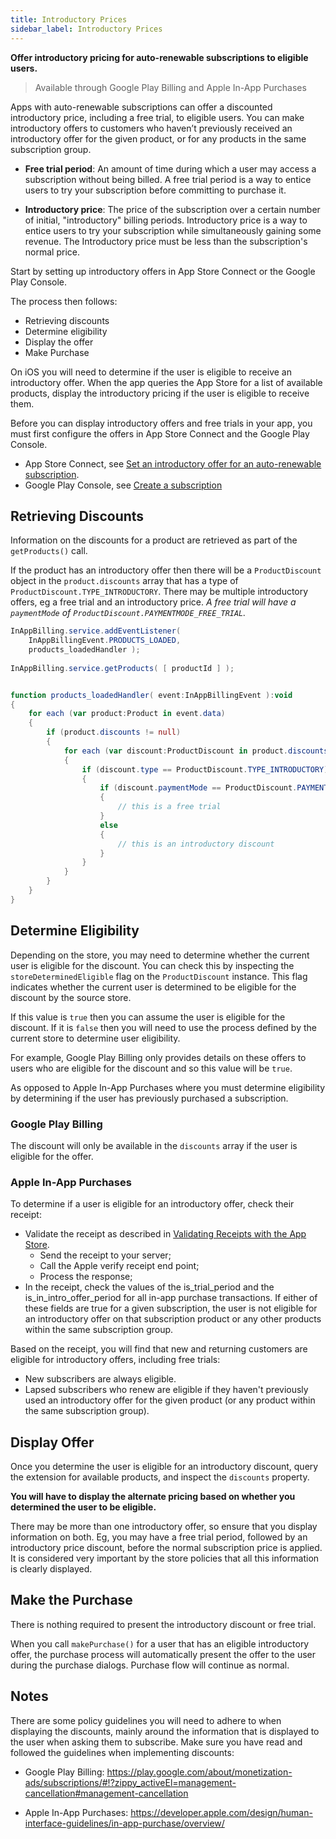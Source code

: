 ```yaml
---
title: Introductory Prices
sidebar_label: Introductory Prices
---
```



**Offer introductory pricing for auto-renewable subscriptions to eligible users.**

>
> Available through Google Play Billing and Apple In-App Purchases
>

Apps with auto-renewable subscriptions can offer a discounted introductory price, including a free trial, to eligible users. You can make introductory offers to customers who haven’t previously received an introductory offer for the given product, or for any products in the same subscription group.

- **Free trial period**: An amount of time during which a user may access a subscription without being billed. A free trial period is a way to entice users to try your subscription before committing to purchase it.

- **Introductory price**: The price of the subscription over a certain number of initial, "introductory" billing periods. Introductory price is a way to entice users to try your subscription while simultaneously gaining some revenue. The Introductory price must be less than the subscription's normal price.





Start by setting up introductory offers in App Store Connect or the Google Play Console. 

The process then follows:

- Retrieving discounts
- Determine eligibility
- Display the offer
- Make Purchase


On iOS you will need to determine if the user is eligible to receive an introductory offer. When the app queries the App Store for a list of available products, display the introductory pricing if the user is eligible to receive them.


Before you can display introductory offers and free trials in your app, you must first configure the offers in App Store Connect and the Google Play Console. 

- App Store Connect, see [Set an introductory offer for an auto-renewable subscription](https://help.apple.com/app-store-connect/#/deve1d49254f).
- Google Play Console, see [Create a subscription](https://support.google.com/googleplay/android-developer/answer/140504)



## Retrieving Discounts

Information on the discounts for a product are retrieved as part of the `getProducts()` call.

If the product has an introductory offer then there will be a `ProductDiscount` object in the `product.discounts` array that has a type of `ProductDiscount.TYPE_INTRODUCTORY`. There may be multiple introductory offers, eg a free trial and an introductory price. *A free trial will have a `paymentMode` of `ProductDiscount.PAYMENTMODE_FREE_TRIAL`.*


```actionscript  
InAppBilling.service.addEventListener( 
	InAppBillingEvent.PRODUCTS_LOADED, 
	products_loadedHandler );
				
InAppBilling.service.getProducts( [ productId ] );


function products_loadedHandler( event:InAppBillingEvent ):void 
{
	for each (var product:Product in event.data)
	{
		if (product.discounts != null)
		{
			for each (var discount:ProductDiscount in product.discounts)
			{
				if (discount.type == ProductDiscount.TYPE_INTRODUCTORY)
				{
                    if (discount.paymentMode == ProductDiscount.PAYMENTMODE_FREE_TRIAL)
                    {
                        // this is a free trial
                    }
                    else 
                    {
    					// this is an introductory discount 
                    }
				}
			}
		}
	}
}
```



## Determine Eligibility 

Depending on the store, you may need to determine whether the current user is eligible for the discount. You can check this by inspecting the `storeDeterminedEligible` flag on the `ProductDiscount` instance.
This flag indicates whether the current user is determined to be eligible for the discount by the source store.

If this value is `true` then you can assume the user is eligible for the discount. If it is `false` then you will need to use the process defined by the current store to determine user eligibility.

For example, Google Play Billing only provides details on these offers to users who are eligible for the discount and so this value will be `true`.

As opposed to Apple In-App Purchases where you must determine eligibility by determining if the user has previously purchased a subscription.


### Google Play Billing 

The discount will only be available in the `discounts` array if the user is eligible for the offer. 


### Apple In-App Purchases

To determine if a user is eligible for an introductory offer, check their receipt:
- Validate the receipt as described in [Validating Receipts with the App Store](https://developer.apple.com/documentation/storekit/in-app_purchase/validating_receipts_with_the_app_store?language=objc).
  - Send the receipt to your server;
  - Call the Apple verify receipt end point;
  - Process the response;
- In the receipt, check the values of the is_trial_period and the is_in_intro_offer_period for all in-app purchase transactions. If either of these fields are true for a given subscription, the user is not eligible for an introductory offer on that subscription product or any other products within the same subscription group. 

Based on the receipt, you will find that new and returning customers are eligible for introductory offers, including free trials:
- New subscribers are always eligible.
- Lapsed subscribers who renew are eligible if they haven't previously used an introductory offer for the given product (or any product within the same subscription group).





## Display Offer

Once you determine the user is eligible for an introductory discount, query the extension for available products, and inspect the `discounts` property.

**You will have to display the alternate pricing based on whether you determined the user to be eligible.** 

There may be more than one introductory offer, so ensure that you display information on both. Eg, you may have a free trial period, followed by an introductory price discount, before the normal subscription price is applied. It is considered very important by the store policies that all this information is clearly displayed.


## Make the Purchase

There is nothing required to present the introductory discount or free trial. 

When you call `makePurchase()` for a user that has an eligible introductory offer, the purchase process will automatically present the offer to the user during the purchase dialogs. Purchase flow will continue as normal.





## Notes

There are some policy guidelines you will need to adhere to when displaying the discounts, mainly around the information that is displayed to the user when asking them to subscribe. Make sure you have read and followed the guidelines when implementing discounts:

- Google Play Billing: 
https://play.google.com/about/monetization-ads/subscriptions/#!?zippy_activeEl=management-cancellation#management-cancellation

- Apple In-App Purchases:  https://developer.apple.com/design/human-interface-guidelines/in-app-purchase/overview/
